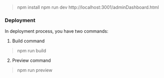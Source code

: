 > npm install
> npm run dev
http://localhost:3001/adminDashboard.html

### Deployment
In deployment process, you have two commands:

1. Build command
> npm run build

2. Preview command
> npm run preview